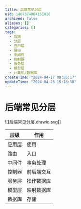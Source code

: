 ```yaml
---
title: 后端常见分层
uid: 1407374884151016
archived: false
aliases: []
categories: []
tags:
  - 后端
  - 分层
  - 应用层
  - 路由
  - 中间件
  - 控制器
  - 服务层
  - 模型层
  - 计算机/数据库
createTime: "2024-04-17 09:55:17"
updateTime: "2024-04-23 15:18:38"
---
```


# 后端常见分层

![[后端常见分层.drawio.svg]]

| 层级   | 作用       |
| ------ | ---------- |
| 应用层 | 使用       |
| 路由   | 入口       |
| 中间件 | 事务处理   |
| 控制器 | 前后端交互 |
| 服务层 | 操作数据库 |
| 模型层 | 映射数据库 |
| 数据库 | 存储       |
